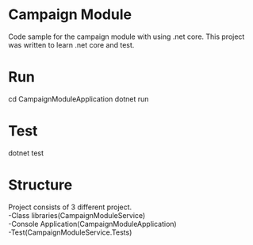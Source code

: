 # Campaign Module

Code sample for the campaign module with using .net core. This project was written to learn .net core and test. 

# Run

cd CampaignModuleApplication
dotnet run

# Test

dotnet test

# Structure

Project consists of 3 different project.<br/>
-Class libraries(CampaignModuleService)<br/>
-Console Application(CampaignModuleApplication)<br/>
-Test(CampaignModuleService.Tests)<br/>